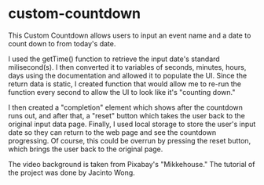 # custom-countdown
This Custom Countdown allows users to input an event name and a date to count down to from today's date. 

I used the getTime() function to retrieve the input date's standard milisecond(s). I then converted it to variables of seconds, minutes, hours, days using the documentation and allowed it to populate the UI. Since the return data is static, I created function that would allow me to re-run the function every second to allow the UI to look like it's "counting down." 

I then created a "completion" element which shows after the countdown runs out, and after that, a "reset" button which takes the user back to the original input data page. Finally, I used local storage to store the user's input date so they can return to the web page and see the countdown progressing. Of course, this could be overrun by pressing the reset button, which brings the user back to the original page.

The video background is taken from Pixabay's "Mikkehouse." The tutorial of the project was done by Jacinto Wong.
